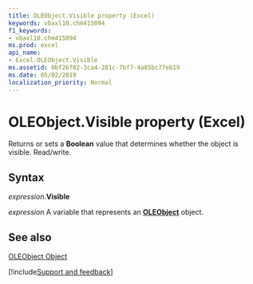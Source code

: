 ```yaml
---
title: OLEObject.Visible property (Excel)
keywords: vbaxl10.chm415094
f1_keywords:
- vbaxl10.chm415094
ms.prod: excel
api_name:
- Excel.OLEObject.Visible
ms.assetid: 0bf26f02-3ca4-281c-7bf7-4a85bc77eb19
ms.date: 05/02/2019
localization_priority: Normal
---
```



# OLEObject.Visible property (Excel)

Returns or sets a  **Boolean** value that determines whether the object is visible. Read/write.


## Syntax

_expression_.**Visible**

_expression_ A variable that represents an **[OLEObject](Excel.OLEObject.md)** object.


## See also


[OLEObject Object](Excel.OLEObject.md)

[!include[Support and feedback](~/includes/feedback-boilerplate.md)]